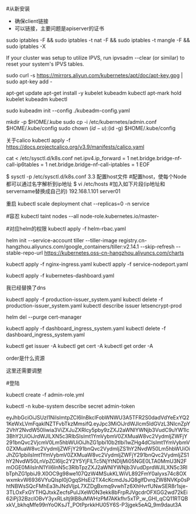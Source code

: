 #从新安装
- 确保client链接
- 可以链接，主要问题是apiserver的证书

sudo iptables -F && sudo iptables -t nat -F && sudo iptables -t mangle -F && sudo iptables -X

If your cluster was setup to utilize IPVS, run ipvsadm --clear (or similar)
to reset your system's IPVS tables.

sudo curl -s https://mirrors.aliyun.com/kubernetes/apt/doc/apt-key.gpg | sudo apt-key add -

apt-get update
apt-get install -y kubelet kubeadm kubectl
apt-mark hold kubelet kubeadm kubectl

sudo kubeadm init --config ./kubeadm-config.yaml

mkdir -p $HOME/.kube
sudo cp -i /etc/kubernetes/admin.conf $HOME/.kube/config
sudo chown $(id -u):$(id -g) $HOME/.kube/config

关于calico
kubectl apply -f https://docs.projectcalico.org/v3.9/manifests/calico.yaml

cat <<EOF > /etc/sysctl.d/k8s.conf
  net.ipv4.ip_forward = 1
  net.bridge.bridge-nf-call-ip6tables = 1
  net.bridge.bridge-nf-call-iptables = 1
EOF

$ sysctl -p /etc/sysctl.d/k8s.conf
3.3 配置host文件
#配置host，使每个Node都可以通过名字解析到ip地址
$ vi /etc/hosts
#加入如下片段(ip地址和servername替换成自己的)
192.168.1.101 server01

重启
kubectl scale deployment chat --replicas=0 -n service

#容忍
kubectl taint nodes --all node-role.kubernetes.io/master-

#对应helm的权限
kubectl apply -f helm-rbac.yaml

helm init --service-account tiller --tiller-image registry.cn-hangzhou.aliyuncs.com/google_containers/tiller:v2.14.1 --skip-refresh --stable-repo-url https://kubernetes.oss-cn-hangzhou.aliyuncs.com/charts

kubectl apply -f nginx-ingress.yaml
kubectl apply -f service-nodeport.yaml

kubectl apply -f kubernetes-dashboard.yaml


我已经替换了dns
<!-- #这里临时替换dns -->
<!-- kubectl apply -f cert-manager.yaml -n cert-manager -->

<!-- kubectl apply -f production-issuer.yaml 
kubectl delete -f production-issuer.yaml 
kubectl describe issuer letsencrypt-prod -->

kubectl apply -f production-issuer_system.yaml
kubectl delete -f production-issuer_system.yaml
kubectl describe issuer letsencrypt-prod

helm del --purge cert-manager

kubectl apply -f dashboard_ingress_system.yaml
kubectl delete -f dashboard_ingress_system.yaml



<!-- kubectl logs --tail=20 nginx-ingress-controller-7f4b7d7b5f-sbslm -n ingress-nginx

kubectl logs --tail=20 cert-manager-54dffbdd8b-5hxwn   -n cert-manager

kubectl logs --tail=20 cert-manager-cainjector-7688bf9689-rth56 -n cert-manager -->
<!-- kubectl logs --tail=20 cert-manager-webhook-dfcbcc64b-knnxt -n cert-manager -->


kubectl get issuer -A
kubectl get cert -A
kubectl get order -A

order是什么资源

这里还需要调整

#登陆

kubectl create -f admin-role.yml

kubectl -n kube-system describe secret admin-token

<!-- https://rootsongjc.gitbooks.io/kubernetes-handbook/guide/kubectl-user-authentication-authorization.html


helm install stable/kubernetes-dashboard -n kubernetes-dashboard --namespace kube-system -->

 eyJhbGciOiJSUzI1NiIsImtpZCI6InBkclFobWNWU3A5TFR2S0dadVdYeExYQ21KeWxLVmFqaklNZTFvbTkzMmsifQ.eyJpc3MiOiJrdWJlcm5ldGVzL3NlcnZpY2VhY2NvdW50Iiwia3ViZXJuZXRlcy5pby9zZXJ2aWNlYWNjb3VudC9uYW1lc3BhY2UiOiJrdWJlLXN5c3RlbSIsImt1YmVybmV0ZXMuaW8vc2VydmljZWFjY291bnQvc2VjcmV0Lm5hbWUiOiJhZG1pbi10b2tlbi1wZHg4dCIsImt1YmVybmV0ZXMuaW8vc2VydmljZWFjY291bnQvc2VydmljZS1hY2NvdW50Lm5hbWUiOiJhZG1pbiIsImt1YmVybmV0ZXMuaW8vc2VydmljZWFjY291bnQvc2VydmljZS1hY2NvdW50LnVpZCI6Ijc2Y2Y5YjFlLTc5NjYtNDljMi05NGE0LTA0MmU3N2FmOGE0MiIsInN1YiI6InN5c3RlbTpzZXJ2aWNlYWNjb3VudDprdWJlLXN5c3RlbTphZG1pbiJ9.X0OC9g98we107QzW4MSukKLWiVL892FmY0alyxs74c8OXwxmkvW6936VYuQIspI0jOgqSHsEi2TX4cKcmdJsJQ8glfDvrqZW8NVKp0sPhtNBWsSQcFMhEa3hJNdVljpL7XZDgBxmq9vwhTz6XhHvrfUNwSER8r1sje-3TLOxFxGYTHQJtxkZecfsPuIJXeWON3ekk8bFrpRJVgcdrOFXGG2wd72kEi62iPj32BzclOBvY3yxRLsltj9lB8uMWHzPM7AKkfhr5xTP_w_GHl_qCQ11RTQBxkV_bkhqMfe99nYoOKsJT_POtPprkkHU05Y6S-P3jgek5eAQ_9m9daut3A